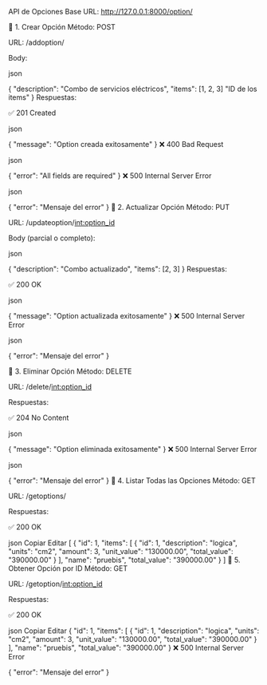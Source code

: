 API de Opciones
Base URL: http://127.0.0.1:8000/option/



🔹 1. Crear Opción
Método: POST

URL: /addoption/



Body:

json

{
  "description": "Combo de servicios eléctricos",
  "items": [1, 2, 3] "ID de los items"
}
Respuestas:

✅ 201 Created

json

{ "message": "Option creada exitosamente" }
❌ 400 Bad Request

json

{ "error": "All fields are required" }
❌ 500 Internal Server Error

json

{ "error": "Mensaje del error" }
🔹 2. Actualizar Opción
Método: PUT

URL: /updateoption/<int:option_id>



Body (parcial o completo):

json

{
  "description": "Combo actualizado",
  "items": [2, 3]
}
Respuestas:

✅ 200 OK

json

{ "message": "Option actualizada exitosamente" }
❌ 500 Internal Server Error

json

{ "error": "Mensaje del error" }

🔹 3. Eliminar Opción
Método: DELETE

URL: /delete/<int:option_id>

Respuestas:

✅ 204 No Content

json

{ "message": "Option eliminada exitosamente" }
❌ 500 Internal Server Error

json

{ "error": "Mensaje del error" }
🔹 4. Listar Todas las Opciones
Método: GET

URL: /getoptions/

Respuestas:

✅ 200 OK

json
Copiar
Editar
[
    {
        "id": 1,
        "items": [
            {
                "id": 1,
                "description": "logica",
                "units": "cm2",
                "amount": 3,
                "unit_value": "130000.00",
                "total_value": "390000.00"
            }
        ],
        "name": "pruebis",
        "total_value": "390000.00"
    }
]
🔹 5. Obtener Opción por ID
Método: GET

URL: /getoption/<int:option_id>

Respuestas:

✅ 200 OK

json
Copiar
Editar
{
    "id": 1,
    "items": [
        {
            "id": 1,
            "description": "logica",
            "units": "cm2",
            "amount": 3,
            "unit_value": "130000.00",
            "total_value": "390000.00"
        }
    ],
    "name": "pruebis",
    "total_value": "390000.00"
}
❌ 500 Internal Server Error


{ "error": "Mensaje del error" }